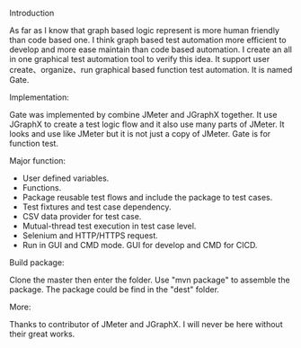 Introduction

As far as I know that graph based logic represent is more human friendly than code based one. I think graph based test automation more efficient to develop and more ease maintain than code based automation. 
I create an all in one graphical test automation tool to verify this idea. It support user create、organize、run graphical based function test automation. It is named Gate. 

Implementation:

Gate was implemented by combine JMeter and JGraphX together. It use JGraphX to create a test logic flow and it also use many parts of JMeter.
It looks and use like JMeter but it is not just a copy of JMeter. Gate is for function test.

Major function:
- User defined variables.
- Functions.
- Package reusable test flows and include the package to test cases.
- Test fixtures and test case dependency.
- CSV data provider for test case.
- Mutual-thread test execution in test case level.
- Selenium and HTTP/HTTPS request.
- Run in GUI and CMD mode. GUI for develop and CMD for CICD.  

Build package:

Clone the master then enter the folder. Use "mvn package" to assemble the package. The package could be find in the "dest" folder. 

More:

Thanks to contributor of JMeter and JGraphX. I will never be here without their great works. 